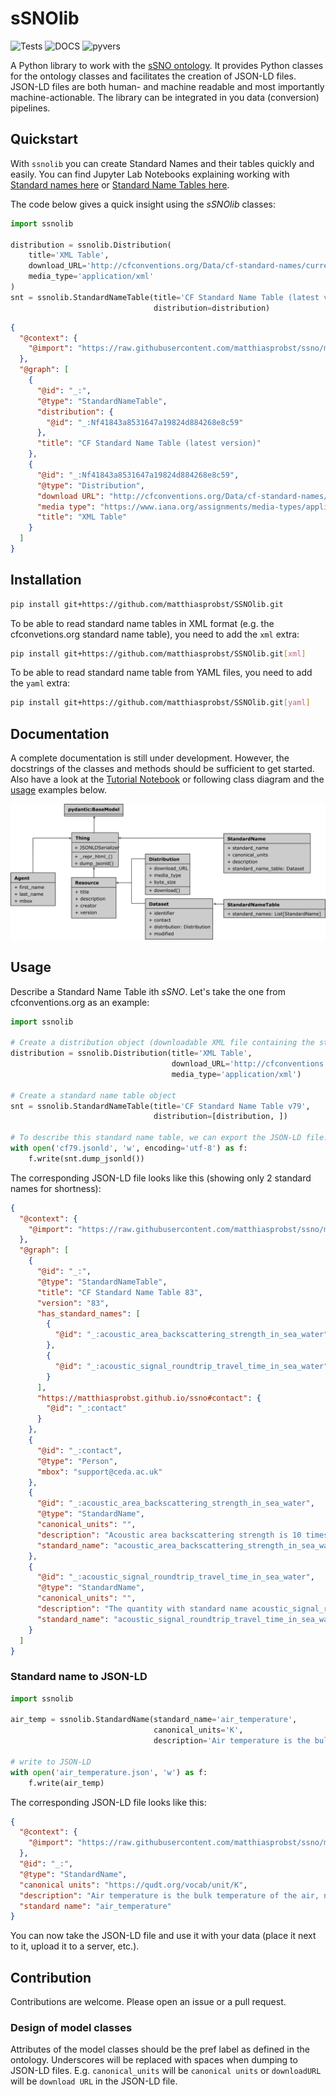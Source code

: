 # sSNOlib

![Tests](https://github.com/matthiasprobst/SSNOlib/actions/workflows/tests.yml/badge.svg)
![DOCS](https://codecov.io/gh/matthiasprobst/SSNOlib/branch/main/graph/badge.svg)
![pyvers](https://img.shields.io/badge/python-3.8%20%7C%203.9%20%7C%203.10%20%7C%203.11%20%7C%203.12-blue)

A Python library to work with the [sSNO ontology](https://matthiasprobst.github.io/ssno/). It provides Python classes
for the ontology classes and facilitates the creation of JSON-LD files. JSON-LD files are both human- and machine
readable and most importantly machine-actionable. The library can be integrated in you data (conversion) pipelines.

## Quickstart

With `ssnolib` you can create Standard Names and their tables quickly and easily. You can find Jupyter Lab Notebooks
explaining working with [Standard names here](docs/Standard%20Name.ipynb)
or [Standard Name Tables here](docs/StandardNameTable.ipynb).

The code below gives a quick insight using the *sSNOlib* classes:

```python
import ssnolib

distribution = ssnolib.Distribution(
    title='XML Table',
    download_URL='http://cfconventions.org/Data/cf-standard-names/current/src/cf-standard-name-table.xml',
    media_type='application/xml'
)
snt = ssnolib.StandardNameTable(title='CF Standard Name Table (latest version)',
                                distribution=distribution)
```

```json
{
  "@context": {
    "@import": "https://raw.githubusercontent.com/matthiasprobst/ssno/main/ssno_context.jsonld"
  },
  "@graph": [
    {
      "@id": "_:",
      "@type": "StandardNameTable",
      "distribution": {
        "@id": "_:Nf41843a8531647a19824d884268e8c59"
      },
      "title": "CF Standard Name Table (latest version)"
    },
    {
      "@id": "_:Nf41843a8531647a19824d884268e8c59",
      "@type": "Distribution",
      "download URL": "http://cfconventions.org/Data/cf-standard-names/current/src/cf-standard-name-table.xml",
      "media type": "https://www.iana.org/assignments/media-types/application/xml",
      "title": "XML Table"
    }
  ]
}
```

## Installation

```bash
pip install git+https://github.com/matthiasprobst/SSNOlib.git
```

To be able to read standard name tables in XML format (e.g. the cfconvetions.org standard name table), you need to add
the `xml` extra:

```bash
pip install git+https://github.com/matthiasprobst/SSNOlib.git[xml]
``` 

To be able to read standard name table from YAML files, you need to add the `yaml` extra:

```bash
pip install git+https://github.com/matthiasprobst/SSNOlib.git[yaml]
``` 

## Documentation

A complete documentation is still under development. However, the docstrings of the classes and methods should be
sufficient to get started. Also have a look at the [Tutorial Notebook](docs/Tutorial.ipynb) or following class diagram
and the [usage](#usage) examples below.

![Class diagram](docs/class_structure.png)

## Usage

Describe a Standard Name Table ith *sSNO*. Let's take the one from cfconventions.org as an example:

```python
import ssnolib

# Create a distribution object (downloadable XML file containing the standard name table)
distribution = ssnolib.Distribution(title='XML Table',
                                    download_URL='http://cfconventions.org/Data/cf-standard-names/current/src/cf-standard-name-table.xml',
                                    media_type='application/xml')

# Create a standard name table object
snt = ssnolib.StandardNameTable(title='CF Standard Name Table v79',
                                distribution=[distribution, ])

# To describe this standard name table, we can export the JSON-LD file:
with open('cf79.jsonld', 'w', encoding='utf-8') as f:
    f.write(snt.dump_jsonld())
```

The corresponding JSON-LD file looks like this (showing only 2 standard names for shortness):

```json
{
  "@context": {
    "@import": "https://raw.githubusercontent.com/matthiasprobst/ssno/main/ssno_context.jsonld"
  },
  "@graph": [
    {
      "@id": "_:",
      "@type": "StandardNameTable",
      "title": "CF Standard Name Table 83",
      "version": "83",
      "has_standard_names": [
        {
          "@id": "_:acoustic_area_backscattering_strength_in_sea_water"
        },
        {
          "@id": "_:acoustic_signal_roundtrip_travel_time_in_sea_water"
        }
      ],
      "https://matthiasprobst.github.io/ssno#contact": {
        "@id": "_:contact"
      }
    },
    {
      "@id": "_:contact",
      "@type": "Person",
      "mbox": "support@ceda.ac.uk"
    },
    {
      "@id": "_:acoustic_area_backscattering_strength_in_sea_water",
      "@type": "StandardName",
      "canonical_units": "",
      "description": "Acoustic area backscattering strength is 10 times the log10 of the ratio of the area backscattering coefficient to the reference value, 1 (m2 m-2). Area backscattering coefficient is the integral of the volume backscattering coefficient over a defined distance. Volume backscattering coefficient is the linear form of acoustic_volume_backscattering_strength_in_sea_water. For further details see MacLennan et. al (2002) doi:10.1006/jmsc.2001.1158.",
      "standard_name": "acoustic_area_backscattering_strength_in_sea_water"
    },
    {
      "@id": "_:acoustic_signal_roundtrip_travel_time_in_sea_water",
      "@type": "StandardName",
      "canonical_units": "",
      "description": "The quantity with standard name acoustic_signal_roundtrip_travel_time_in_sea_water is the time taken for an acoustic signal to propagate from the emitting instrument to a reflecting surface and back again to the instrument. In the case of an instrument based on the sea floor and measuring the roundtrip time to the sea surface, the data are commonly used as a measure of ocean heat content.",
      "standard_name": "acoustic_signal_roundtrip_travel_time_in_sea_water"
    }
  ]
}
```

### Standard name to JSON-LD

```python
import ssnolib

air_temp = ssnolib.StandardName(standard_name='air_temperature',
                                canonical_units='K',
                                description='Air temperature is the bulk temperature of the air, not the surface (skin) temperature.')

# write to JSON-LD
with open('air_temperature.json', 'w') as f:
    f.write(air_temp)
```

The corresponding JSON-LD file looks like this:

```json
{
  "@context": {
    "@import": "https://raw.githubusercontent.com/matthiasprobst/ssno/main/ssno_context.jsonld"
  },
  "@id": "_:",
  "@type": "StandardName",
  "canonical units": "https://qudt.org/vocab/unit/K",
  "description": "Air temperature is the bulk temperature of the air, not the surface (skin) temperature.",
  "standard name": "air_temperature"
}
```

You can now take the JSON-LD file and use it with your data (place it next to it, upload it to a server, etc.).

## Contribution

Contributions are welcome. Please open an issue or a pull request.

### Design of model classes

Attributes of the model classes should be the pref label as defined in the ontology. Underscores will be replaced with
spaces when dumping to JSON-LD files. E.g. `canonical_units` will be `canonical units`  or
`downloadURL` will be `download URL`  in the JSON-LD file.